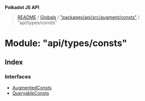 **Polkadot JS API**

> [README](../README.md) / [Globals](../globals.md) / ["packages/api/src/augment/consts"](_packages_api_src_augment_consts_.md) / "api/types/consts"

# Module: "api/types/consts"

## Index

### Interfaces

* [AugmentedConsts](../interfaces/_packages_api_src_augment_consts_._api_types_consts_.augmentedconsts.md)
* [QueryableConsts](../interfaces/_packages_api_src_augment_consts_._api_types_consts_.queryableconsts.md)
